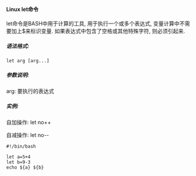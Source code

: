 #### Linux let命令

let命令是BASH中用于计算的工具, 用于执行一个或多个表达式, 变量计算中不需要加上$来标识变量. 如果表达式中包含了空格或其他特殊字符, 则必须引起来.

##### 语法格式:

```
let arg [arg...]
```

##### 参数说明:

arg: 要执行的表达式

##### 实例:

自加操作: let no++

自减操作: let no--

```
#!/bin/bash

let a=5+4
let b=9-3
echo ${a} ${b}
```

